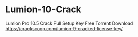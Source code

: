 # Lumion-10-Crack
Lumion Pro 10.5 Crack Full Setup Key Free Torrent Download
https://crackscoop.com/lumion-9-cracked-license-key/
